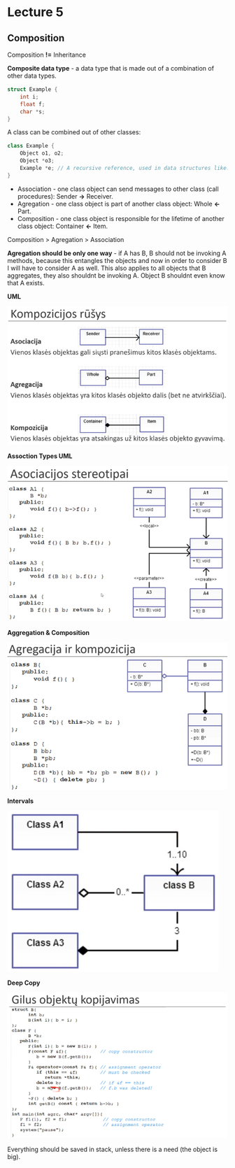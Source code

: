 # Lecture 5

## Composition

Composition **!=** Inheritance

**Composite data type** - a data type that is made out of a combination of other data types.

```cpp
struct Example {
    int i;
    float f;
    char *s;
}
```

A class can be combined out of other classes:
```cpp
class Example {
    Object o1, o2;
    Object *o3;
    Example *e; // A recursive reference, used in data structures like: stack, que..
}
```

- Association - one class object can send messages to other class (call procedures): Sender **->** Receiver. 
- Agregation - one class object is part of another class object: Whole **<-** Part.
- Composition - one class object is responsible for the lifetime of another class object: Container **<-** Item.

Composition > Agregation > Association

**Agregation should be only one way** - if A has B, B should not be invoking A methods, because this entangles the objects and now in order to consider B I will have to consider A as well. This also applies to all objects that B aggregates, they also shouldnt be invoking A. Object B shouldnt even know that A exists.

**UML**

![Composition types image.](composition-types.png)

**Assoction Types UML**

![Association types image.](association-types.png)

**Aggregation & Composition**

![Agregation & Composition image.](aggregation-composition.png)

**Intervals**

![Agregation & Composition image.](intervals.png)

**Deep Copy**

![Agregation & Composition image.](deep-copy.png)

Everything should be saved in stack, unless there is a need (the object is big).